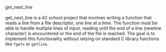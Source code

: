 get_next_line<br>
<br>
get_next_line is a 42 school project that involves writing a function that reads a line from a file descriptor, one line at a time. The function must be able to handle multiple lines of input, reading until the end of a line (newline character) is encountered or the end of the file is reached. The goal is to implement this functionality without relying on standard C library functions like `fgets` or `getline`.<br>
<br>
